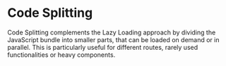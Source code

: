 # Code Splitting

Code Splitting complements the Lazy Loading approach by dividing the JavaScript bundle into smaller parts, that can be loaded on demand or in parallel. This is particularly useful for different routes, rarely used functionalities or heavy components.
